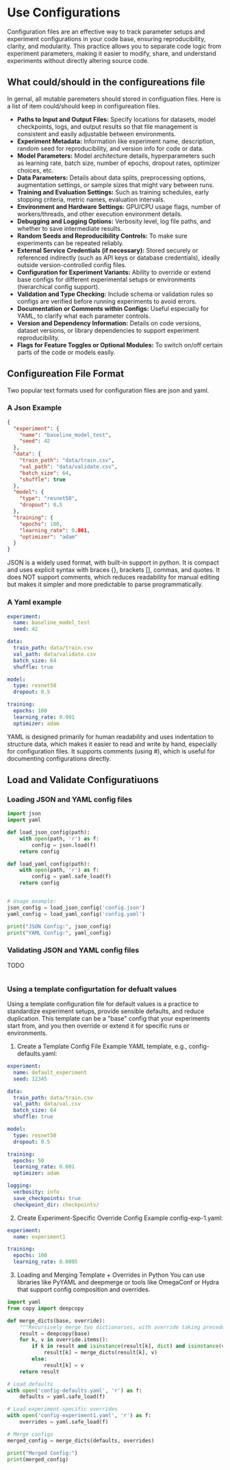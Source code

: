# Use Configurations
Configuration files are an effective way to track parameter setups and experiment configurations in your code base, ensuring reproducibility, clarity, and modularity. This practice allows you to separate code logic from experiment parameters, making it easier to modify, share, and understand experiments without directly altering source code.

## What could/should in the configureations file
In gernal, all mutable paremeters should stored in configuation files. Here is a list of item could/should keep in configureation files.

- **Paths to Input and Output Files:** Specify locations for datasets, model checkpoints, logs, and output results so that file management is consistent and easily adjustable between environments.
- **Experiment Metadata:** Information like experiment name, description, random seed for reproducibility, and version info for code or data.
- **Model Parameters:** Model architecture details, hyperparameters such as learning rate, batch size, number of epochs, dropout rates, optimizer choices, etc.
- **Data Parameters:** Details about data splits, preprocessing options, augmentation settings, or sample sizes that might vary between runs.
- **Training and Evaluation Settings:** Such as training schedules, early stopping criteria, metric names, evaluation intervals.
- **Environment and Hardware Settings:** GPU/CPU usage flags, number of workers/threads, and other execution environment details.
- **Debugging and Logging Options:** Verbosity level, log file paths, and whether to save intermediate results.
- **Random Seeds and Reproducibility Controls:** To make sure experiments can be repeated reliably.
- **External Service Credentials (if necessary):** Stored securely or referenced indirectly (such as API keys or database credentials), ideally outside version-controlled config files.
- **Configuration for Experiment Variants:** Ability to override or extend base configs for different experimental setups or environments (hierarchical config support).
- **Validation and Type Checking:** Include schema or validation rules so configs are verified before running experiments to avoid errors.
- **Documentation or Comments within Configs:** Useful especially for YAML, to clarify what each parameter controls.
- **Version and Dependency Information:** Details on code versions, dataset versions, or library dependencies to support experiment reproducibility.
- **Flags for Feature Toggles or Optional Modules:** To switch on/off certain parts of the code or models easily.

## Configureation File Format
Two popular text formats used for configuration files are json and yaml. 
### A Json Example
```json
{
  "experiment": {
    "name": "baseline_model_test",
    "seed": 42
  },
  "data": {
    "train_path": "data/train.csv",
    "val_path": "data/validate.csv",
    "batch_size": 64,
    "shuffle": true
  },
  "model": {
    "type": "resnet50",
    "dropout": 0.5
  },
  "training": {
    "epochs": 100,
    "learning_rate": 0.001,
    "optimizer": "adam"
  }
}

```
JSON is a widely used format, with built-in support in python. It is compact and uses explicit syntax with braces {}, brackets [], commas, and quotes. It does NOT support comments, which reduces readability for manual editing but makes it simpler and more predictable to parse programmatically.

### A Yaml example
```yaml
experiment:
  name: baseline_model_test
  seed: 42

data:
  train_path: data/train.csv
  val_path: data/validate.csv
  batch_size: 64
  shuffle: true

model:
  type: resnet50
  dropout: 0.5

training:
  epochs: 100
  learning_rate: 0.001
  optimizer: adam
```
YAML is designed primarily for human readability and uses indentation to structure data, which makes it easier to read and write by hand, especially for configuration files. It supports comments (using #), which is useful for documenting configurations directly.

## Load and Validate Configuratiuons

### Loading JSON and YAML config files
```python
import json
import yaml

def load_json_config(path):
    with open(path, 'r') as f:
        config = json.load(f)
    return config

def load_yaml_config(path):
    with open(path, 'r') as f:
        config = yaml.safe_load(f)
    return config


# Usage example:
json_config = load_json_config('config.json')
yaml_config = load_yaml_config('config.yaml')

print("JSON Config:", json_config)
print("YAML Config:", yaml_config)
```

### Validating JSON and YAML config files
TODO
```python
```

### Using a template configurtation for defualt values
Using a template configuration file for default values is a practice to standardize experiment setups, provide sensible defaults, and reduce duplication. This template can be a "base" config that your experiments start from, and you then override or extend it for specific runs or environments.

1. Create a Template Config File
Example YAML template, e.g., config-defaults.yaml:
```yaml
experiment:
  name: default_experiment
  seed: 12345

data:
  train_path: data/train.csv
  val_path: data/val.csv
  batch_size: 64
  shuffle: true

model:
  type: resnet50
  dropout: 0.5

training:
  epochs: 50
  learning_rate: 0.001
  optimizer: adam

logging:
  verbosity: info
  save_checkpoints: true
  checkpoint_dir: checkpoints/
```
2. Create Experiment-Specific Override Config
Example config-exp-1.yaml:
```yaml
experiment:
  name: experiment1

training:
  epochs: 100
  learning_rate: 0.0005
```

3. Loading and Merging Template + Overrides in Python
You can use libraries like PyYAML and deepmerge or tools like OmegaConf or Hydra that support config composition and overrides.
```python
import yaml
from copy import deepcopy

def merge_dicts(base, override):
    """Recursively merge two dictionaries, with override taking precedence."""
    result = deepcopy(base)
    for k, v in override.items():
        if k in result and isinstance(result[k], dict) and isinstance(v, dict):
            result[k] = merge_dicts(result[k], v)
        else:
            result[k] = v
    return result

# Load defaults
with open('config-defaults.yaml', 'r') as f:
    defaults = yaml.safe_load(f)

# Load experiment-specific overrides
with open('config-experiment1.yaml', 'r') as f:
    overrides = yaml.safe_load(f)

# Merge configs
merged_config = merge_dicts(defaults, overrides)

print("Merged Config:")
print(merged_config)
```